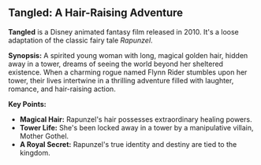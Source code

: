 ## Tangled: A Hair-Raising Adventure

**Tangled** is a Disney animated fantasy film released in 2010. It's a loose adaptation of the classic fairy tale *Rapunzel*. 

**Synopsis:**
A spirited young woman with long, magical golden hair, hidden away in a tower, dreams of seeing the world beyond her sheltered existence. When a charming rogue named Flynn Rider stumbles upon her tower, their lives intertwine in a thrilling adventure filled with laughter, romance, and hair-raising action.

**Key Points:**
* **Magical Hair:** Rapunzel's hair possesses extraordinary healing powers.
* **Tower Life:** She's been locked away in a tower by a manipulative villain, Mother Gothel.
* **A Royal Secret:** Rapunzel's true identity and destiny are tied to the kingdom.
